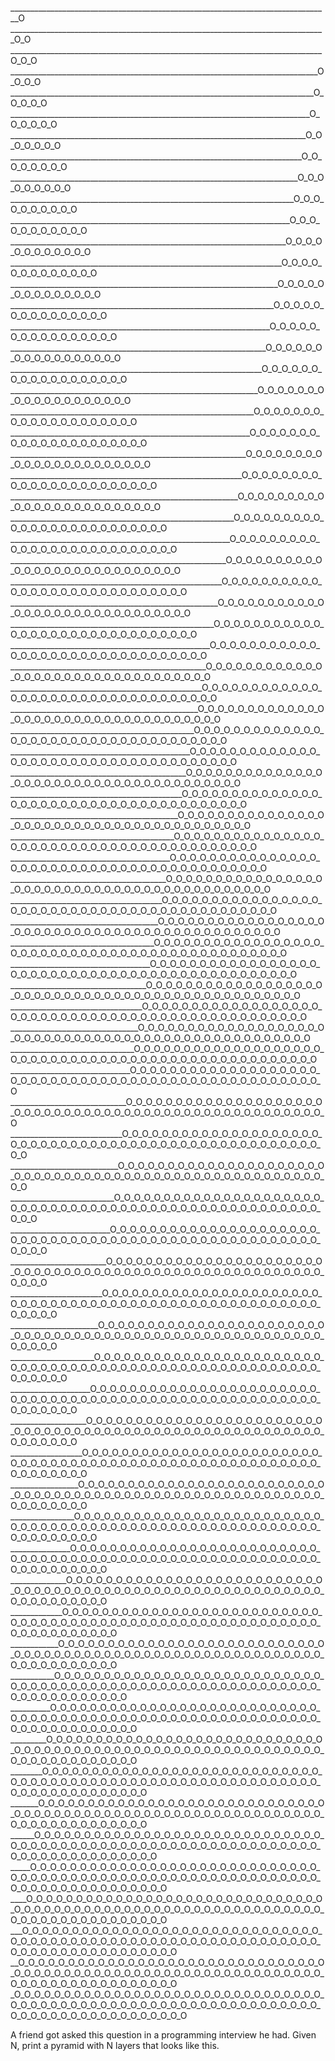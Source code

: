 ________________________________________________________________________________O
_______________________________________________________________________________O_O
______________________________________________________________________________O_O_O
_____________________________________________________________________________O_O_O_O
____________________________________________________________________________O_O_O_O_O
___________________________________________________________________________O_O_O_O_O_O
__________________________________________________________________________O_O_O_O_O_O_O
_________________________________________________________________________O_O_O_O_O_O_O_O
________________________________________________________________________O_O_O_O_O_O_O_O_O
_______________________________________________________________________O_O_O_O_O_O_O_O_O_O
______________________________________________________________________O_O_O_O_O_O_O_O_O_O_O
_____________________________________________________________________O_O_O_O_O_O_O_O_O_O_O_O
____________________________________________________________________O_O_O_O_O_O_O_O_O_O_O_O_O
___________________________________________________________________O_O_O_O_O_O_O_O_O_O_O_O_O_O
__________________________________________________________________O_O_O_O_O_O_O_O_O_O_O_O_O_O_O
_________________________________________________________________O_O_O_O_O_O_O_O_O_O_O_O_O_O_O_O
________________________________________________________________O_O_O_O_O_O_O_O_O_O_O_O_O_O_O_O_O
_______________________________________________________________O_O_O_O_O_O_O_O_O_O_O_O_O_O_O_O_O_O
______________________________________________________________O_O_O_O_O_O_O_O_O_O_O_O_O_O_O_O_O_O_O
_____________________________________________________________O_O_O_O_O_O_O_O_O_O_O_O_O_O_O_O_O_O_O_O
____________________________________________________________O_O_O_O_O_O_O_O_O_O_O_O_O_O_O_O_O_O_O_O_O
___________________________________________________________O_O_O_O_O_O_O_O_O_O_O_O_O_O_O_O_O_O_O_O_O_O
__________________________________________________________O_O_O_O_O_O_O_O_O_O_O_O_O_O_O_O_O_O_O_O_O_O_O
_________________________________________________________O_O_O_O_O_O_O_O_O_O_O_O_O_O_O_O_O_O_O_O_O_O_O_O
________________________________________________________O_O_O_O_O_O_O_O_O_O_O_O_O_O_O_O_O_O_O_O_O_O_O_O_O
_______________________________________________________O_O_O_O_O_O_O_O_O_O_O_O_O_O_O_O_O_O_O_O_O_O_O_O_O_O
______________________________________________________O_O_O_O_O_O_O_O_O_O_O_O_O_O_O_O_O_O_O_O_O_O_O_O_O_O_O
_____________________________________________________O_O_O_O_O_O_O_O_O_O_O_O_O_O_O_O_O_O_O_O_O_O_O_O_O_O_O_O
____________________________________________________O_O_O_O_O_O_O_O_O_O_O_O_O_O_O_O_O_O_O_O_O_O_O_O_O_O_O_O_O
___________________________________________________O_O_O_O_O_O_O_O_O_O_O_O_O_O_O_O_O_O_O_O_O_O_O_O_O_O_O_O_O_O
__________________________________________________O_O_O_O_O_O_O_O_O_O_O_O_O_O_O_O_O_O_O_O_O_O_O_O_O_O_O_O_O_O_O
_________________________________________________O_O_O_O_O_O_O_O_O_O_O_O_O_O_O_O_O_O_O_O_O_O_O_O_O_O_O_O_O_O_O_O
________________________________________________O_O_O_O_O_O_O_O_O_O_O_O_O_O_O_O_O_O_O_O_O_O_O_O_O_O_O_O_O_O_O_O_O
_______________________________________________O_O_O_O_O_O_O_O_O_O_O_O_O_O_O_O_O_O_O_O_O_O_O_O_O_O_O_O_O_O_O_O_O_O
______________________________________________O_O_O_O_O_O_O_O_O_O_O_O_O_O_O_O_O_O_O_O_O_O_O_O_O_O_O_O_O_O_O_O_O_O_O
_____________________________________________O_O_O_O_O_O_O_O_O_O_O_O_O_O_O_O_O_O_O_O_O_O_O_O_O_O_O_O_O_O_O_O_O_O_O_O
____________________________________________O_O_O_O_O_O_O_O_O_O_O_O_O_O_O_O_O_O_O_O_O_O_O_O_O_O_O_O_O_O_O_O_O_O_O_O_O
___________________________________________O_O_O_O_O_O_O_O_O_O_O_O_O_O_O_O_O_O_O_O_O_O_O_O_O_O_O_O_O_O_O_O_O_O_O_O_O_O
__________________________________________O_O_O_O_O_O_O_O_O_O_O_O_O_O_O_O_O_O_O_O_O_O_O_O_O_O_O_O_O_O_O_O_O_O_O_O_O_O_O
_________________________________________O_O_O_O_O_O_O_O_O_O_O_O_O_O_O_O_O_O_O_O_O_O_O_O_O_O_O_O_O_O_O_O_O_O_O_O_O_O_O_O
________________________________________O_O_O_O_O_O_O_O_O_O_O_O_O_O_O_O_O_O_O_O_O_O_O_O_O_O_O_O_O_O_O_O_O_O_O_O_O_O_O_O_O
_______________________________________O_O_O_O_O_O_O_O_O_O_O_O_O_O_O_O_O_O_O_O_O_O_O_O_O_O_O_O_O_O_O_O_O_O_O_O_O_O_O_O_O_O
______________________________________O_O_O_O_O_O_O_O_O_O_O_O_O_O_O_O_O_O_O_O_O_O_O_O_O_O_O_O_O_O_O_O_O_O_O_O_O_O_O_O_O_O_O
_____________________________________O_O_O_O_O_O_O_O_O_O_O_O_O_O_O_O_O_O_O_O_O_O_O_O_O_O_O_O_O_O_O_O_O_O_O_O_O_O_O_O_O_O_O_O
____________________________________O_O_O_O_O_O_O_O_O_O_O_O_O_O_O_O_O_O_O_O_O_O_O_O_O_O_O_O_O_O_O_O_O_O_O_O_O_O_O_O_O_O_O_O_O
___________________________________O_O_O_O_O_O_O_O_O_O_O_O_O_O_O_O_O_O_O_O_O_O_O_O_O_O_O_O_O_O_O_O_O_O_O_O_O_O_O_O_O_O_O_O_O_O
__________________________________O_O_O_O_O_O_O_O_O_O_O_O_O_O_O_O_O_O_O_O_O_O_O_O_O_O_O_O_O_O_O_O_O_O_O_O_O_O_O_O_O_O_O_O_O_O_O
_________________________________O_O_O_O_O_O_O_O_O_O_O_O_O_O_O_O_O_O_O_O_O_O_O_O_O_O_O_O_O_O_O_O_O_O_O_O_O_O_O_O_O_O_O_O_O_O_O_O
________________________________O_O_O_O_O_O_O_O_O_O_O_O_O_O_O_O_O_O_O_O_O_O_O_O_O_O_O_O_O_O_O_O_O_O_O_O_O_O_O_O_O_O_O_O_O_O_O_O_O
_______________________________O_O_O_O_O_O_O_O_O_O_O_O_O_O_O_O_O_O_O_O_O_O_O_O_O_O_O_O_O_O_O_O_O_O_O_O_O_O_O_O_O_O_O_O_O_O_O_O_O_O
______________________________O_O_O_O_O_O_O_O_O_O_O_O_O_O_O_O_O_O_O_O_O_O_O_O_O_O_O_O_O_O_O_O_O_O_O_O_O_O_O_O_O_O_O_O_O_O_O_O_O_O_O
_____________________________O_O_O_O_O_O_O_O_O_O_O_O_O_O_O_O_O_O_O_O_O_O_O_O_O_O_O_O_O_O_O_O_O_O_O_O_O_O_O_O_O_O_O_O_O_O_O_O_O_O_O_O
____________________________O_O_O_O_O_O_O_O_O_O_O_O_O_O_O_O_O_O_O_O_O_O_O_O_O_O_O_O_O_O_O_O_O_O_O_O_O_O_O_O_O_O_O_O_O_O_O_O_O_O_O_O_O
___________________________O_O_O_O_O_O_O_O_O_O_O_O_O_O_O_O_O_O_O_O_O_O_O_O_O_O_O_O_O_O_O_O_O_O_O_O_O_O_O_O_O_O_O_O_O_O_O_O_O_O_O_O_O_O
__________________________O_O_O_O_O_O_O_O_O_O_O_O_O_O_O_O_O_O_O_O_O_O_O_O_O_O_O_O_O_O_O_O_O_O_O_O_O_O_O_O_O_O_O_O_O_O_O_O_O_O_O_O_O_O_O
_________________________O_O_O_O_O_O_O_O_O_O_O_O_O_O_O_O_O_O_O_O_O_O_O_O_O_O_O_O_O_O_O_O_O_O_O_O_O_O_O_O_O_O_O_O_O_O_O_O_O_O_O_O_O_O_O_O
________________________O_O_O_O_O_O_O_O_O_O_O_O_O_O_O_O_O_O_O_O_O_O_O_O_O_O_O_O_O_O_O_O_O_O_O_O_O_O_O_O_O_O_O_O_O_O_O_O_O_O_O_O_O_O_O_O_O
_______________________O_O_O_O_O_O_O_O_O_O_O_O_O_O_O_O_O_O_O_O_O_O_O_O_O_O_O_O_O_O_O_O_O_O_O_O_O_O_O_O_O_O_O_O_O_O_O_O_O_O_O_O_O_O_O_O_O_O
______________________O_O_O_O_O_O_O_O_O_O_O_O_O_O_O_O_O_O_O_O_O_O_O_O_O_O_O_O_O_O_O_O_O_O_O_O_O_O_O_O_O_O_O_O_O_O_O_O_O_O_O_O_O_O_O_O_O_O_O
_____________________O_O_O_O_O_O_O_O_O_O_O_O_O_O_O_O_O_O_O_O_O_O_O_O_O_O_O_O_O_O_O_O_O_O_O_O_O_O_O_O_O_O_O_O_O_O_O_O_O_O_O_O_O_O_O_O_O_O_O_O
____________________O_O_O_O_O_O_O_O_O_O_O_O_O_O_O_O_O_O_O_O_O_O_O_O_O_O_O_O_O_O_O_O_O_O_O_O_O_O_O_O_O_O_O_O_O_O_O_O_O_O_O_O_O_O_O_O_O_O_O_O_O
___________________O_O_O_O_O_O_O_O_O_O_O_O_O_O_O_O_O_O_O_O_O_O_O_O_O_O_O_O_O_O_O_O_O_O_O_O_O_O_O_O_O_O_O_O_O_O_O_O_O_O_O_O_O_O_O_O_O_O_O_O_O_O
__________________O_O_O_O_O_O_O_O_O_O_O_O_O_O_O_O_O_O_O_O_O_O_O_O_O_O_O_O_O_O_O_O_O_O_O_O_O_O_O_O_O_O_O_O_O_O_O_O_O_O_O_O_O_O_O_O_O_O_O_O_O_O_O
_________________O_O_O_O_O_O_O_O_O_O_O_O_O_O_O_O_O_O_O_O_O_O_O_O_O_O_O_O_O_O_O_O_O_O_O_O_O_O_O_O_O_O_O_O_O_O_O_O_O_O_O_O_O_O_O_O_O_O_O_O_O_O_O_O
________________O_O_O_O_O_O_O_O_O_O_O_O_O_O_O_O_O_O_O_O_O_O_O_O_O_O_O_O_O_O_O_O_O_O_O_O_O_O_O_O_O_O_O_O_O_O_O_O_O_O_O_O_O_O_O_O_O_O_O_O_O_O_O_O_O
_______________O_O_O_O_O_O_O_O_O_O_O_O_O_O_O_O_O_O_O_O_O_O_O_O_O_O_O_O_O_O_O_O_O_O_O_O_O_O_O_O_O_O_O_O_O_O_O_O_O_O_O_O_O_O_O_O_O_O_O_O_O_O_O_O_O_O
______________O_O_O_O_O_O_O_O_O_O_O_O_O_O_O_O_O_O_O_O_O_O_O_O_O_O_O_O_O_O_O_O_O_O_O_O_O_O_O_O_O_O_O_O_O_O_O_O_O_O_O_O_O_O_O_O_O_O_O_O_O_O_O_O_O_O_O
_____________O_O_O_O_O_O_O_O_O_O_O_O_O_O_O_O_O_O_O_O_O_O_O_O_O_O_O_O_O_O_O_O_O_O_O_O_O_O_O_O_O_O_O_O_O_O_O_O_O_O_O_O_O_O_O_O_O_O_O_O_O_O_O_O_O_O_O_O
____________O_O_O_O_O_O_O_O_O_O_O_O_O_O_O_O_O_O_O_O_O_O_O_O_O_O_O_O_O_O_O_O_O_O_O_O_O_O_O_O_O_O_O_O_O_O_O_O_O_O_O_O_O_O_O_O_O_O_O_O_O_O_O_O_O_O_O_O_O
___________O_O_O_O_O_O_O_O_O_O_O_O_O_O_O_O_O_O_O_O_O_O_O_O_O_O_O_O_O_O_O_O_O_O_O_O_O_O_O_O_O_O_O_O_O_O_O_O_O_O_O_O_O_O_O_O_O_O_O_O_O_O_O_O_O_O_O_O_O_O
__________O_O_O_O_O_O_O_O_O_O_O_O_O_O_O_O_O_O_O_O_O_O_O_O_O_O_O_O_O_O_O_O_O_O_O_O_O_O_O_O_O_O_O_O_O_O_O_O_O_O_O_O_O_O_O_O_O_O_O_O_O_O_O_O_O_O_O_O_O_O_O
_________O_O_O_O_O_O_O_O_O_O_O_O_O_O_O_O_O_O_O_O_O_O_O_O_O_O_O_O_O_O_O_O_O_O_O_O_O_O_O_O_O_O_O_O_O_O_O_O_O_O_O_O_O_O_O_O_O_O_O_O_O_O_O_O_O_O_O_O_O_O_O_O
________O_O_O_O_O_O_O_O_O_O_O_O_O_O_O_O_O_O_O_O_O_O_O_O_O_O_O_O_O_O_O_O_O_O_O_O_O_O_O_O_O_O_O_O_O_O_O_O_O_O_O_O_O_O_O_O_O_O_O_O_O_O_O_O_O_O_O_O_O_O_O_O_O
_______O_O_O_O_O_O_O_O_O_O_O_O_O_O_O_O_O_O_O_O_O_O_O_O_O_O_O_O_O_O_O_O_O_O_O_O_O_O_O_O_O_O_O_O_O_O_O_O_O_O_O_O_O_O_O_O_O_O_O_O_O_O_O_O_O_O_O_O_O_O_O_O_O_O
______O_O_O_O_O_O_O_O_O_O_O_O_O_O_O_O_O_O_O_O_O_O_O_O_O_O_O_O_O_O_O_O_O_O_O_O_O_O_O_O_O_O_O_O_O_O_O_O_O_O_O_O_O_O_O_O_O_O_O_O_O_O_O_O_O_O_O_O_O_O_O_O_O_O_O
_____O_O_O_O_O_O_O_O_O_O_O_O_O_O_O_O_O_O_O_O_O_O_O_O_O_O_O_O_O_O_O_O_O_O_O_O_O_O_O_O_O_O_O_O_O_O_O_O_O_O_O_O_O_O_O_O_O_O_O_O_O_O_O_O_O_O_O_O_O_O_O_O_O_O_O_O
____O_O_O_O_O_O_O_O_O_O_O_O_O_O_O_O_O_O_O_O_O_O_O_O_O_O_O_O_O_O_O_O_O_O_O_O_O_O_O_O_O_O_O_O_O_O_O_O_O_O_O_O_O_O_O_O_O_O_O_O_O_O_O_O_O_O_O_O_O_O_O_O_O_O_O_O_O
___O_O_O_O_O_O_O_O_O_O_O_O_O_O_O_O_O_O_O_O_O_O_O_O_O_O_O_O_O_O_O_O_O_O_O_O_O_O_O_O_O_O_O_O_O_O_O_O_O_O_O_O_O_O_O_O_O_O_O_O_O_O_O_O_O_O_O_O_O_O_O_O_O_O_O_O_O_O
__O_O_O_O_O_O_O_O_O_O_O_O_O_O_O_O_O_O_O_O_O_O_O_O_O_O_O_O_O_O_O_O_O_O_O_O_O_O_O_O_O_O_O_O_O_O_O_O_O_O_O_O_O_O_O_O_O_O_O_O_O_O_O_O_O_O_O_O_O_O_O_O_O_O_O_O_O_O_O
_O_O_O_O_O_O_O_O_O_O_O_O_O_O_O_O_O_O_O_O_O_O_O_O_O_O_O_O_O_O_O_O_O_O_O_O_O_O_O_O_O_O_O_O_O_O_O_O_O_O_O_O_O_O_O_O_O_O_O_O_O_O_O_O_O_O_O_O_O_O_O_O_O_O_O_O_O_O_O_O

A friend got asked this question in a programming interview he had.  Given N, print a pyramid with N layers that looks like this.
